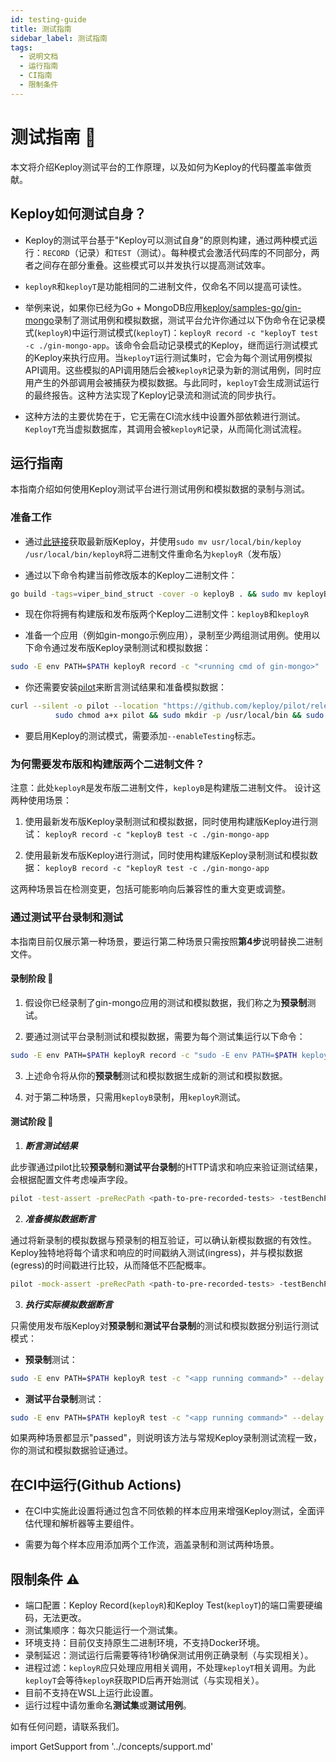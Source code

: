 ```yaml
---
id: testing-guide
title: 测试指南
sidebar_label: 测试指南
tags:
  - 说明文档
  - 运行指南
  - CI指南
  - 限制条件
---
```


# 测试指南 🧪

本文将介绍Keploy测试平台的工作原理，以及如何为Keploy的代码覆盖率做贡献。

## Keploy如何测试自身？

- Keploy的测试平台基于"Keploy可以测试自身"的原则构建，通过两种模式运行：`RECORD`（记录）和`TEST`（测试）。每种模式会激活代码库的不同部分，两者之间存在部分重叠。这些模式可以并发执行以提高测试效率。

- `keployR`和`keployT`是功能相同的二进制文件，仅命名不同以提高可读性。

- 举例来说，如果你已经为Go + MongoDB应用[keploy/samples-go/gin-mongo](https://github.com/keploy/samples-go/tree/native-linux/gin-mongo)录制了测试用例和模拟数据，测试平台允许你通过以下伪命令在记录模式(`keployR`)中运行测试模式(`keployT`)：`keployR record -c "keployT test -c ./gin-mongo-app`。该命令会启动记录模式的Keploy，继而运行测试模式的Keploy来执行应用。当`keployT`运行测试集时，它会为每个测试用例模拟API调用。这些模拟的API调用随后会被`keployR`记录为新的测试用例，同时应用产生的外部调用会被捕获为模拟数据。与此同时，`keployT`会生成测试运行的最终报告。这种方法实现了Keploy记录流和测试流的同步执行。

- 这种方法的主要优势在于，它无需在CI流水线中设置外部依赖进行测试。`KeployT`充当虚拟数据库，其调用会被`keployR`记录，从而简化测试流程。

## 运行指南

本指南介绍如何使用Keploy测试平台进行测试用例和模拟数据的录制与测试。

### 准备工作

- 通过[此链接](https://github.com/keploy/keploy?tab=readme-ov-file#-quick-installation)获取最新版Keploy，并使用`sudo mv usr/local/bin/keploy /usr/local/bin/keployR`将二进制文件重命名为`keployR`（发布版）

- 通过以下命令构建当前修改版本的Keploy二进制文件：

```bash
go build -tags=viper_bind_struct -cover -o keployB . && sudo mv keployB /usr/local/bin/keployB
```

- 现在你将拥有构建版和发布版两个Keploy二进制文件：`keployB`和`keployR`

- 准备一个应用（例如gin-mongo示例应用），录制至少两组测试用例。使用以下命令通过发布版Keploy录制测试和模拟数据：

```bash
sudo -E env PATH=$PATH keployR record -c "<running cmd of gin-mongo>"
```

- 你还需要安装[pilot](https://github.com/keploy/pilot)来断言测试结果和准备模拟数据：

```bash
curl --silent -o pilot --location "https://github.com/keploy/pilot/releases/latest/download/pilot_linux_amd64" &&
          sudo chmod a+x pilot && sudo mkdir -p /usr/local/bin && sudo mv pilot /usr/local/bin
```

- 要启用Keploy的测试模式，需要添加`--enableTesting`标志。

### 为何需要发布版和构建版两个二进制文件？

注意：此处`keployR`是发布版二进制文件，`keployB`是构建版二进制文件。
设计这两种使用场景：

1. 使用最新发布版Keploy录制测试和模拟数据，同时使用构建版Keploy进行测试：
   `keployR record -c "keployB test -c ./gin-mongo-app`

2. 使用最新发布版Keploy进行测试，同时使用构建版Keploy录制测试和模拟数据：
   `keployB record -c "keployR test -c ./gin-mongo-app`

这两种场景旨在检测变更，包括可能影响向后兼容性的重大变更或调整。

### 通过测试平台录制和测试

本指南目前仅展示第一种场景，要运行第二种场景只需按照**第4步**说明替换二进制文件。

#### 录制阶段 🎥

1. 假设你已经录制了gin-mongo应用的测试和模拟数据，我们称之为**预录制**测试。

2. 要通过测试平台录制测试和模拟数据，需要为每个测试集运行以下命令：

```bash
sudo -E env PATH=$PATH keployR record -c "sudo -E env PATH=$PATH keployB test -c '<binary of gin-mongo>' --proxyPort 56789 --dnsPort 46789  --delay=<delay> --testsets <test-set-id> --configPath '<config-path>' --path '<path-to-pre-recorded-tests>' --enableTesting --generateGithubActions=false" --path "./test-bench/" --proxyPort=36789 --dnsPort 26789 --configPath '<config-path>' --enableTesting --generateGithubActions=false
```

3. 上述命令将从你的**预录制**测试和模拟数据生成新的测试和模拟数据。

4. 对于第二种场景，只需用`keployB`录制，用`keployR`测试。

#### 测试阶段 🧪

1. **_断言测试结果_**

此步骤通过pilot比较**预录制**和**测试平台录制**的HTTP请求和响应来验证测试结果，会根据配置文件考虑噪声字段。

```bash
pilot -test-assert -preRecPath <path-to-pre-recorded-tests> -testBenchPath ./test-bench -configPath <path-to-config-file>
```

2. **_准备模拟数据断言_**

通过将新录制的模拟数据与预录制的相互验证，可以确认新模拟数据的有效性。Keploy独特地将每个请求和响应的时间戳纳入测试(ingress)，并与模拟数据(egress)的时间戳进行比较，从而降低不匹配概率。

```bash
pilot -mock-assert -preRecPath <path-to-pre-recorded-tests> -testBenchPath ./test-bench -configPath <path-to-config-file>
```

3. **_执行实际模拟数据断言_**

只需使用发布版Keploy对**预录制**和**测试平台录制**的测试和模拟数据分别运行测试模式：

- **预录制**测试：

```bash
sudo -E env PATH=$PATH keployR test -c "<app running command>" --delay <app delay> --path "<path-to-pre-recorded-tests>" --generateGithubActions=false
```

- **测试平台录制**测试：

```bash
sudo -E env PATH=$PATH keployR test -c "<app running command>" --delay <app delay> --path "./test-bench" --generateGithubActions=false
```

如果两种场景都显示"passed"，则说明该方法与常规Keploy录制测试流程一致，你的测试和模拟数据验证通过。

## 在CI中运行(Github Actions)

- 在CI中实施此设置将通过包含不同依赖的样本应用来增强Keploy测试，全面评估代理和解析器等主要组件。

- 需要为每个样本应用添加两个工作流，涵盖录制和测试两种场景。

## 限制条件 ⚠️

- 端口配置：Keploy Record(`keployR`)和Keploy Test(`keployT`)的端口需要硬编码，无法更改。
- 测试集顺序：每次只能运行一个测试集。
- 环境支持：目前仅支持原生二进制环境，不支持Docker环境。
- 录制延迟：测试运行后需要等待1秒确保测试用例正确录制（与实现相关）。
- 进程过滤：`keployR`应只处理应用相关调用，不处理`keployT`相关调用。为此`keployT`会等待`keployR`获取PID后再开始测试（与实现相关）。
- 目前不支持在WSL上运行此设置。
- 运行过程中请勿重命名**测试集**或**测试用例**。

<!-- 要了解内部原理可参考此[博客](blog link)。 -->

如有任何问题，请联系我们。

import GetSupport from '../concepts/support.md'

<GetSupport/>